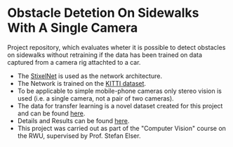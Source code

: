 # Obstacle Detetion On Sidewalks With A Single Camera

Project repository, which evaluates wheter it is possible to detect obstacles on sidewalks without retraining if the data has been trained on data captured from a camera rig attachted to a car.

* The [StixelNet](http://www.bmva.org/bmvc/2015/papers/paper109/paper109.pdf) is used as the network architecture.
* The Network is trained on the  [KITTI dataset](http://www.cvlibs.net/datasets/kitti/).
* To be applicable to simple mobile-phone cameras only stereo vision is used (i.e. a single camera, not a pair of two cameras).
* The data for transfer learning is a novel dataset created for this project and can be found [here](./sidewalk-dataset).
* Details and Results can be found [here](./report.pdf).
* This project was carried out as part of the "Computer Vision" course on the RWU, supervised by Prof. Stefan Elser.
